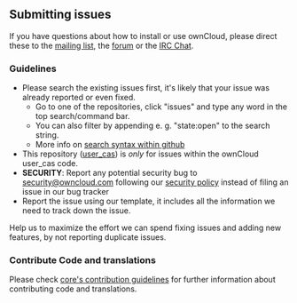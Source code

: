 ## Submitting issues

If you have questions about how to install or use ownCloud, please direct these to the [mailing list][mailinglist], the [forum][forum] or the [IRC Chat][irc].

### Guidelines
* Please search the existing issues first, it's likely that your issue was already reported or even fixed.
  - Go to one of the repositories, click "issues" and type any word in the top search/command bar.
  - You can also filter by appending e. g. "state:open" to the search string.
  - More info on [search syntax within github](https://help.github.com/articles/searching-issues)
* This repository ([user_cas](https://github.com/felixrupp/user_cas/issues)) is *only* for issues within the ownCloud user_cas code.
* __SECURITY__: Report any potential security bug to security@owncloud.com following our [security policy](https://owncloud.org/security/) instead of filing an issue in our bug tracker
* Report the issue using our template, it includes all the information we need to track down the issue.

Help us to maximize the effort we can spend fixing issues and adding new features, by not reporting duplicate issues.

[mailinglist]: https://mailman.owncloud.org/mailman/listinfo/owncloud
[forum]: https://central.owncloud.org
[irc]: https://webchat.freenode.net/?channels=owncloud&uio=d4

### Contribute Code and translations
Please check [core's contribution guidelines](https://github.com/owncloud/core/blob/master/CONTRIBUTING.md) for further information about contributing code and translations.
